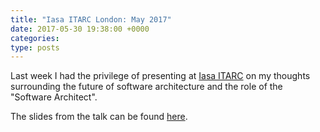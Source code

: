 ```yaml
---
title: "Iasa ITARC London: May 2017"
date: 2017-05-30 19:38:00 +0000
categories:
type: posts
---
```

Last week I had the privilege of presenting at [Iasa ITARC](https://www.iasaglobal.org/itarc-london-may/) on my thoughts surrounding the future of software architecture and the role of the "Software Architect".

The slides from the talk can be found [here](https://www.slideshare.net/countincognito/future-role-of-the-architect).
